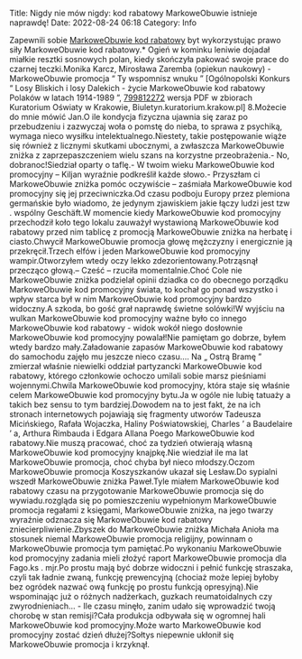 Title: Nigdy nie mów nigdy: kod rabatowy MarkoweObuwie istnieje naprawdę! 
Date: 2022-08-24 06:18
Category: Info

Zapewnili sobie [MarkoweObuwie kod rabatowy](https://promki.pl/kody-rabatowe/markoweobuwie) byt wykorzystując prawo siły MarkoweObuwie kod rabatowy.* Ogień w kominku leniwie dojadał miałkie resztki sosnowych polan, kiedy skończyła pakować swoje prace do czarnej teczki.Monika Karcz, Mirosława Zaremba (opiekun naukowy) - MarkoweObuwie promocja “ Ty wspomnisz wnuku ” [Ogólnopolski Konkurs “ Losy Bliskich i losy Dalekich - życie MarkoweObuwie kod rabatowy Polaków w latach 1914-1989 ”, [799812272](https://telinfo.co/pl/numer/799812272/) wersja PDF w zbiorach Kuratorium Oświaty w Krakowie, Biuletyn.kuratorium.krakow.pl] 8.Możecie do mnie mówić Jan.O ile kondycja fizyczna ujawnia się zaraz po przebudzeniu i zazwyczaj woła o pomstę do nieba, to sprawa z psychiką, wymaga nieco wysiłku intelektualnego.Niestety, takie postępowanie wiąże się również z licznymi skutkami ubocznymi, a zwłaszcza MarkoweObuwie zniżka z zaprzepaszczeniem wielu szans na korzystne przeobrażenia.- No, dobranoc!Siedział oparty o taflę.- W twoim wieku MarkoweObuwie kod promocyjny – Kiljan wyraźnie podkreślił każde słowo.- Przyszłam ci MarkoweObuwie zniżka pomóc oczywiście – zaśmiała MarkoweObuwie kod promocyjny się jej przeciwniczka.Od czasu podboju Europy przez plemiona germańskie było wiadomo, że jedynym zjawiskiem jakie łączy ludzi jest tzw . wspólny Geschäft.W momencie kiedy MarkoweObuwie kod promocyjny przechodził koło tego lokalu zauważył wystawioną MarkoweObuwie kod rabatowy przed nim tablicę z promocją MarkoweObuwie zniżka na herbatę i ciasto.Chwycił MarkoweObuwie promocja głowę mężczyzny i energicznie ją przekręcił.Trzech elfów i jeden MarkoweObuwie kod promocyjny wampir.Otworzyłem wtedy oczy lekko zdezorientowany.Potrząsnął przecząco głową.– Cześć – rzuciła momentalnie.Choć Cole nie MarkoweObuwie zniżka podzielał opinii dziadka co do obecnego porządku MarkoweObuwie kod promocyjny świata, to kochał go ponad wszystko i wpływ starca był w nim MarkoweObuwie kod promocyjny bardzo widoczny.A szkoda, bo gość grał naprawdę świetne solówki!W wyjściu na wulkan MarkoweObuwie kod promocyjny ważne było co innego MarkoweObuwie kod rabatowy - widok wokół niego dosłownie MarkoweObuwie kod promocyjny powalał!Nie pamiętam go dobrze, byłem wtedy bardzo mały.Załadowanie zapasów MarkoweObuwie kod rabatowy do samochodu zajęło mu jeszcze nieco czasu.… Na „ Ostrą Bramę ” zmierzał właśnie niewielki oddział partyzancki MarkoweObuwie kod rabatowy, którego członkowie ochoczo umilali sobie marsz pieśniami wojennymi.Chwila MarkoweObuwie kod promocyjny, która staje się właśnie celem MarkoweObuwie kod promocyjny bytu.Ja w ogóle nie lubię tatuaży a takich bez sensu to tym bardziej.Dowodem na to jest fakt, że na ich stronach internetowych pojawiają się fragmenty utworów Tadeusza Micińskiego, Rafała Wojaczka, Haliny Poświatowskiej, Charles ’ a Baudelaire ’ a, Arthura Rimbauda i Edgara Allana Poego MarkoweObuwie kod rabatowy.Nie muszą pracować, choć za tydzień otwierają własną MarkoweObuwie kod promocyjny knajpkę.Nie wiedział ile ma lat MarkoweObuwie promocja, choć chyba był nieco młodszy.Oczom MarkoweObuwie promocja Koszyszkanów ukazał się Lesław.Do sypialni wszedł MarkoweObuwie zniżka Paweł.Tyle miałem MarkoweObuwie kod rabatowy czasu na przygotowanie MarkoweObuwie promocja się do wywiadu.rozgląda się po pomieszczeniu wypełnionym MarkoweObuwie promocja regałami z księgami, MarkoweObuwie zniżka, na jego twarzy wyraźnie odznacza się MarkoweObuwie kod rabatowy zniecierpliwienie.Zbyszek do MarkoweObuwie zniżka Michała Anioła ma stosunek niemal MarkoweObuwie promocja religijny, powinnam o MarkoweObuwie promocja tym pamiętać.Po wykonaniu MarkoweObuwie kod promocyjny zadania mieli złożyć raport MarkoweObuwie promocja dla Fago.ks . mjr.Po prostu mają być dobrze widoczni i pełnić funkcję straszaka, czyli tak ładnie zwaną, funkcję prewencyjną (chociaż może lepiej byłoby bez ogródek nazwać ową funkcję po prostu funkcją opresyjną).Nie wspominając już o różnych nadżerkach, guzkach reumatoidalnych czy zwyrodnieniach… - Ile czasu minęło, zanim udało się wprowadzić twoją chorobę w stan remisji?Cała produkcja odbywała się w ogromnej hali MarkoweObuwie kod promocyjny.Może warto MarkoweObuwie kod promocyjny zostać dzień dłużej?Sołtys niepewnie ukłonił się MarkoweObuwie promocja i krzyknął.
